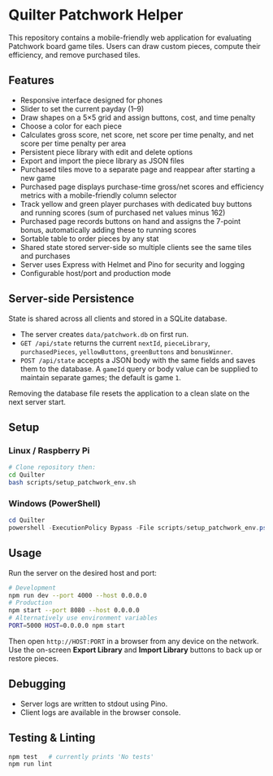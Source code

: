 # Quilter Patchwork Helper

This repository contains a mobile-friendly web application for evaluating Patchwork board game tiles. Users can draw custom pieces, compute their efficiency, and remove purchased tiles.

## Features
- Responsive interface designed for phones
- Slider to set the current payday (1–9)
- Draw shapes on a 5×5 grid and assign buttons, cost, and time penalty
- Choose a color for each piece
- Calculates gross score, net score, net score per time penalty, and net score per time penalty per area
- Persistent piece library with edit and delete options
- Export and import the piece library as JSON files
- Purchased tiles move to a separate page and reappear after starting a new game
- Purchased page displays purchase-time gross/net scores and efficiency metrics with a mobile-friendly column selector
- Track yellow and green player purchases with dedicated buy buttons and running scores (sum of purchased net values minus 162)
- Purchased page records buttons on hand and assigns the 7-point bonus, automatically adding these to running scores
- Sortable table to order pieces by any stat
- Shared state stored server-side so multiple clients see the same tiles and purchases
- Server uses Express with Helmet and Pino for security and logging
- Configurable host/port and production mode

## Server-side Persistence
State is shared across all clients and stored in a SQLite database.

- The server creates `data/patchwork.db` on first run.
- `GET /api/state` returns the current `nextId`, `pieceLibrary`,
  `purchasedPieces`, `yellowButtons`, `greenButtons` and `bonusWinner`.
- `POST /api/state` accepts a JSON body with the same fields and saves them to
  the database. A `gameId` query or body value can be supplied to maintain
  separate games; the default is game `1`.

Removing the database file resets the application to a clean slate on the next
server start.

## Setup
### Linux / Raspberry Pi
```bash
# Clone repository then:
cd Quilter
bash scripts/setup_patchwork_env.sh
```

### Windows (PowerShell)
```powershell
cd Quilter
powershell -ExecutionPolicy Bypass -File scripts/setup_patchwork_env.ps1
```

## Usage
Run the server on the desired host and port:
```bash
# Development
npm run dev --port 4000 --host 0.0.0.0
# Production
npm start --port 8080 --host 0.0.0.0
# Alternatively use environment variables
PORT=5000 HOST=0.0.0.0 npm start
```
Then open `http://HOST:PORT` in a browser from any device on the network.
Use the on-screen **Export Library** and **Import Library** buttons to back up or restore pieces.

## Debugging
- Server logs are written to stdout using Pino.
- Client logs are available in the browser console.

## Testing & Linting
```bash
npm test   # currently prints 'No tests'
npm run lint
```
